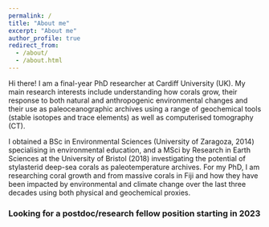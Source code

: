 ```yaml
---
permalink: /
title: "About me"
excerpt: "About me"
author_profile: true
redirect_from: 
  - /about/
  - /about.html
---
```


Hi there! I am a final-year PhD researcher at Cardiff University (UK). My main research interests include understanding how corals grow, their response to both natural and anthropogenic environmental changes and their use as paleoceanographic archives using a range of geochemical tools (stable isotopes and trace elements) as well as computerised tomography (CT). 

I obtained a BSc in Environmental Sciences (University of Zaragoza, 2014) specialising in environmental education, and a MSci by Research in Earth Sciences at the University of Bristol (2018) investigating the potential of stylasterid deep-sea corals as paleotemperature archives. For my PhD, I am researching coral growth and  from massive corals in Fiji and how they have been impacted by environmental and climate change over the last three decades using both physical and geochemical proxies. 

### Looking for a postdoc/research fellow position starting in 2023
